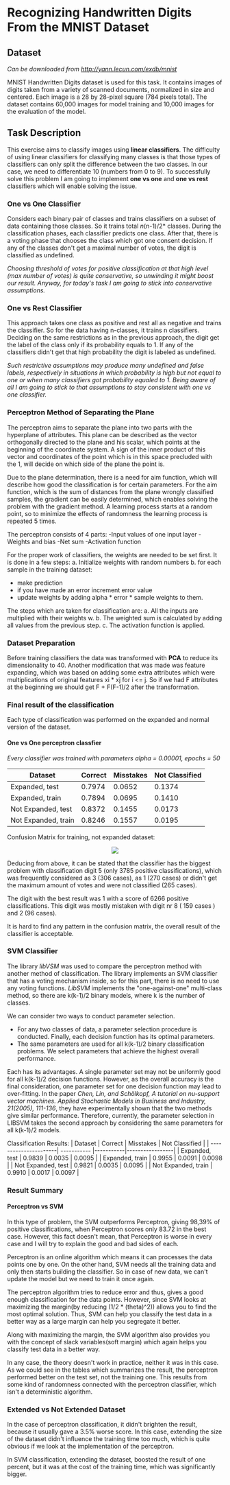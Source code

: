 # Recognizing Handwritten Digits From the MNIST Dataset

## Dataset
*Can be downloaded from http://yann.lecun.com/exdb/mnist*

MNIST Handwritten Digits dataset is used for this task. It contains images of digits taken from a variety of scanned documents, normalized in size and centered. Each image is a 28 by 28-pixel square (784 pixels total). The dataset contains 60,000 images for model training and 10,000 images for the evaluation of the model.

## Task Description

This exercise aims to classify images using **linear classifiers**. The difficulty of using linear classifiers for classifying many classes is that those types of classifiers can only split the difference between the two classes. In our case, we need to differentiate 10 (numbers from 0 to 9). To successfully solve this problem I am going to implement **one vs one** and **one vs rest** classifiers which will enable solving the issue. 

### One vs One Classifier
Considers each binary pair of classes and trains classifiers on a subset of data containing those classes. So it trains total *n*(n-1)/2* classes. During the classification phases, each classifier predicts one class. After that, there is a voting phase that chooses the class which got one consent decision. If any of the classes don't get a maximal number of votes, the digit is classified as undefined. 

*Choosing threshold of votes for positive classification at that high level (max number of votes) is quite conservative, so unwinding it might boost our result. Anyway, for today's task I am going to stick into conservative assumptions.*

### One vs Rest Classifier 
This approach takes one class as positive and rest all as negative and trains the classifier. So for the data having n-classes, it trains n classifiers. Deciding on the same restrictions as in the previous approach, the digit get the label of the class only if its probability equals to 1. If any of the classifiers didn't get that high probability the digit is labeled as undefined.

*Such restrictive assumptions may produce many undefined and false labels, respectively in situations in which probability is high but not equal to one or when many classifiers got probability equaled to 1. Being aware of all I am going to stick to that assumptions to stay consistent with one vs one classifier.*

### Perceptron Method of Separating the Plane
The perceptron aims to separate the plane into two parts with the hyperplane of attributes. This plane can be described as the vector orthogonally directed to the plane and his scalar, which points at the beginning of the coordinate system. A sign of the inner product of this vector and coordinates of the point which is in this space precluded with the 1, will decide on which side of the plane the point is.  

Due to the plane determination, there is a need for aim function, which will describe how good the classification is for certain parameters. For the aim function, which is the sum of distances from the plane wrongly classified samples, the gradient can be easily determined, which enables solving the problem with the gradient method. A learning process starts at a random point, so to minimize the effects of randomness the learning process is repeated 5 times.
 
The perceptron consists of 4 parts:
-Input values of one input layer
-Weights and bias
-Net sum
-Activation function

For the proper work of classifiers, the weights are needed to be set first. It is done in a few steps:
a. Initialize weights with random numbers
b. for each sample in the training dataset:
- make prediction
- if you have made an error increment error value
- update weights by adding alpha * error * sample weights to them.

The steps which are taken for classification are:
a. All the inputs are multiplied with their weights w.
b. The weighted sum is calculated by adding all values from the previous step.
c. The activation function is applied. 

### Dataset Preparation

Before training classifiers the data was transformed with **PCA** to reduce its dimensionality to 40. 
Another modification that was made was feature expanding, which was based on adding some extra attributes which were multiplications of original features xi * xj for i <= j. So if we had F attributes at the beginning we should get F + F(F-1)/2 after the transformation. 

### Final result of the classification
Each type of classification was performed on the expanded and normal version of the dataset.

#### One vs One perceptron classfier

*Every classifier was trained with parameters alpha = 0.00001, epochs = 50*

| Dataset               | Correct     | Misstakes | Not Classified  |
| ----------------------| ----------- |-----------|-----------------|
| Expanded, test        | 0.7974      | 0.0652    | 0.1374          |
| Expanded, train       | 0.7894      | 0.0695    | 0.1410          |
| Not Expanded, test    | 0.8372      | 0.1455    | 0.0173          |
| Not Expanded, train   | 0.8246      | 0.1557    | 0.0195          |

Confusion Matrix for training, not expanded dataset:

<p align="center">
  <img src = "https://imgur.com/NsmNBCc.png"/>
</p>

Deducing from above, it can be stated that the classifier has the biggest problem with classification digit 5 (only 3785 positive classifications), which was frequently considered as 3 (306 cases), as 1 (270 cases) or didn't get the maximum amount of votes and were not classified (265 cases).

The digit with the best result was 1 with a score of 6266 positive classifications. This digit was mostly mistaken with digit nr 8 ( 159 cases ) and 2 (96 cases).

It is hard to find any pattern in the confusion matrix, the overall result of the classifier is acceptable. 

### SVM Classifier
The library *libVSM* was used to compare the perceptron method with another method of classification. The library implements an SVM classifier that has a voting mechanism inside, so for this part, there is no need to use any voting functions. *LibSVM* implements the "one-against-one" multi-class method, so there are k(k-1)/2 binary models, where k is the number of classes.

We can consider two ways to conduct parameter selection.

- For any two classes of data, a parameter selection procedure is conducted. Finally, each decision function has its optimal parameters.
- The same parameters are used for all k(k-1)/2 binary classification problems. We select parameters that achieve the highest overall performance.

Each has its advantages. A single parameter set may not be uniformly good for all k(k-1)/2 decision functions. However, as the overall accuracy is the final consideration, one parameter set for one decision function may lead to over-fitting. In the paper *Chen, Lin, and Schölkopf, A tutorial on nu-support vector machines. Applied Stochastic Models in Business and Industry, 21(2005), 111-136*, they have experimentally shown that the two methods give similar performance. Therefore, currently, the parameter selection in LIBSVM takes the second approach by considering the same parameters for all k(k-1)/2 models.

Classification Results:
| Dataset               | Correct     | Misstakes | Not Classified  |
| ----------------------| ----------- |-----------|-----------------|
| Expanded, test        | 0.9839      | 0.0035    | 0.0095          |
| Expanded, train       | 0.9955      | 0.0091    | 0.0098          |
| Not Expanded, test    | 0.9821      | 0.0035    | 0.0095          |
| Not Expanded, train   | 0.9910      | 0.0017    | 0.0097          |

### Result Summary

#### Perceptron vs SVM
In this type of problem, the SVM outperforms Perceptron, giving 98,39% of positive classifications, when Perceptron scores only 83.72 in the best case. However, this fact doesn't mean, that Perceptron is worse in every case and I will try to explain the good and bad sides of each. 

Perceptron is an online algorithm which means it can processes the data points one by one. On the other hand, SVM needs all the training data and only then starts building the classifier. So in case of new data, we can't update the model but we need to train it once again. 

The perceptron algorithm tries to reduce error and thus, gives a good enough classification for the data points. However, since SVM looks at maximizing the margin(by reducing (1/2 * (theta)^2)) allows you to find the most optimal solution. Thus, SVM can help you classify the test data in a better way as a large margin can help you segregate it better.

Along with maximizing the margin, the SVM algorithm also provides you with the concept of slack variables(soft margin) which again helps you classify test data in a better way.

In any case, the theory doesn't work in practice, neither it was in this case. As we could see in the tables which summarizes the result, the perceptron performed better on the test set, not the training one. This results from some kind of randomness connected with the perceptron classifier, which isn't a deterministic algorithm.  

### Extended vs Not Extended Dataset
In the case of perceptron classification, it didn't brighten the result, because it usually gave a 3.5% worse score. In this case, 
extending the size of the dataset didn't influence the training time too much, which is quite obvious if we look at the implementation of the perceptron.

In SVM classification, extending the dataset, boosted the result of one percent, but it was at the cost of the training time, which was significantly bigger.
